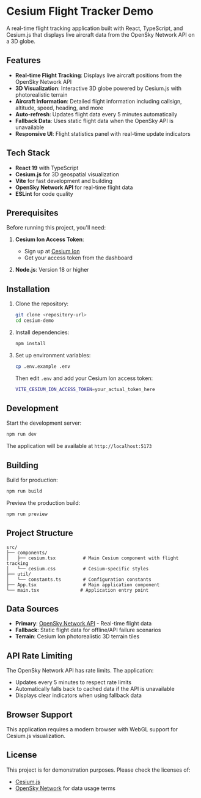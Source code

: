 # Cesium Flight Tracker Demo

A real-time flight tracking application built with React, TypeScript, and Cesium.js that displays live aircraft data from the OpenSky Network API on a 3D globe.

## Features

- **Real-time Flight Tracking**: Displays live aircraft positions from the OpenSky Network API
- **3D Visualization**: Interactive 3D globe powered by Cesium.js with photorealistic terrain
- **Aircraft Information**: Detailed flight information including callsign, altitude, speed, heading, and more
- **Auto-refresh**: Updates flight data every 5 minutes automatically
- **Fallback Data**: Uses static flight data when the OpenSky API is unavailable
- **Responsive UI**: Flight statistics panel with real-time update indicators

## Tech Stack

- **React 19** with TypeScript
- **Cesium.js** for 3D geospatial visualization
- **Vite** for fast development and building
- **OpenSky Network API** for real-time flight data
- **ESLint** for code quality

## Prerequisites

Before running this project, you'll need:

1. **Cesium Ion Access Token**: 
   - Sign up at [Cesium Ion](https://cesium.com/ion/)
   - Get your access token from the dashboard

2. **Node.js**: Version 18 or higher

## Installation

1. Clone the repository:
   ```bash
   git clone <repository-url>
   cd cesium-demo
   ```

2. Install dependencies:
   ```bash
   npm install
   ```

3. Set up environment variables:
   ```bash
   cp .env.example .env
   ```
   
   Then edit `.env` and add your Cesium Ion access token:
   ```bash
   VITE_CESIUM_ION_ACCESS_TOKEN=your_actual_token_here
   ```

## Development

Start the development server:
```bash
npm run dev
```

The application will be available at `http://localhost:5173`

## Building

Build for production:
```bash
npm run build
```

Preview the production build:
```bash
npm run preview
```

## Project Structure

```
src/
├── components/
│   ├── cesium.tsx          # Main Cesium component with flight tracking
│   └── cesium.css          # Cesium-specific styles
├── util/
│   └── constants.ts        # Configuration constants
├── App.tsx                 # Main application component
└── main.tsx               # Application entry point
```

## Data Sources

- **Primary**: [OpenSky Network API](https://opensky-network.org/) - Real-time flight data
- **Fallback**: Static flight data for offline/API failure scenarios
- **Terrain**: Cesium Ion photorealistic 3D terrain tiles

## API Rate Limiting

The OpenSky Network API has rate limits. The application:
- Updates every 5 minutes to respect rate limits
- Automatically falls back to cached data if the API is unavailable
- Displays clear indicators when using fallback data

## Browser Support

This application requires a modern browser with WebGL support for Cesium.js visualization.

## License

This project is for demonstration purposes. Please check the licenses of:
- [Cesium.js](https://cesium.com/legal/terms-of-service/)
- [OpenSky Network](https://opensky-network.org/about/data-collection) for data usage terms
